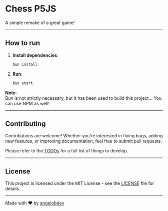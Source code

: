 # Chess P5JS

A simple remake of a great game!

---

## How to run

1. **Install dependencies**:

   ```bash
   bun install
   ```

2. **Run**:

   ```bash
   bun start
   ```

**Note**:  
Bun is not strictly necessary, but it has been used to build this project... You can use NPM as well!

---

## Contributing

Contributions are welcome! Whether you're interested in fixing bugs, adding new features, or improving documentation, feel free to submit pull requests.

Please refer to the [TODOs](./TODOs.md) for a full list of things to develop.

---

## License

This project is licensed under the MIT License - see the [LICENSE](./LICENSE.md) file for details.

---

Made with ❤ by [angelobdev](https://github.com/angelobdev)
